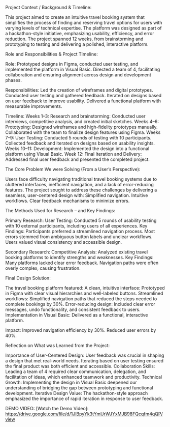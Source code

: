 Project Context / Background & Timeline:

This project aimed to create an intuitive travel booking system that simplifies the process of finding and reserving travel options for users with varying levels of technical expertise. The platform was designed as part of a hackathon-style initiative, emphasizing usability, efficiency, and error reduction. The project spanned 12 weeks, from brainstorming and prototyping to testing and delivering a polished, interactive platform.


Role and Responsibilities & Project Timeline:

Role:
Prototyped designs in Figma, conducted user testing, and implemented the platform in Visual Basic.
Directed a team of 4, facilitating collaboration and ensuring alignment across design and development phases.

Responsibilities:
Led the creation of wireframes and digital prototypes.
Conducted user testing and gathered feedback.
Iterated on designs based on user feedback to improve usability.
Delivered a functional platform with measurable improvements.

Timeline:
Weeks 1–3: Research and brainstorming:
Conducted user interviews, competitive analysis, and created initial sketches.
Weeks 4–6: Prototyping:
Designed wireframes and high-fidelity prototypes manually.
Collaborated with the team to finalize design features using Figma.
Weeks 7–9: User Testing:
Conducted 5 rounds of testing with 10 participants.
Collected feedback and iterated on designs based on usability insights.
Weeks 10–11: Development:
Implemented the design into a functional platform using Visual Basic.
Week 12: Final Iteration and Delivery:
Addressed final user feedback and presented the completed project.


The Core Problem We were Solving (From a User’s Perspective):

Users face difficulty navigating traditional travel booking systems due to cluttered interfaces, inefficient navigation, and a lack of error-reducing features. The project sought to address these challenges by delivering a seamless, user-centered design with:
Simplified navigation.
Intuitive workflows.
Clear feedback mechanisms to minimize errors.


The Methods Used for Research – and Key Findings:

Primary Research:
User Testing: Conducted 5 rounds of usability testing with 10 external participants, including users of all experiences.
Key Findings:
Participants preferred a streamlined navigation process.
Most errors stemmed from ambiguous button labels and unclear workflows.
Users valued visual consistency and accessible design.

Secondary Research:
Competitive Analysis: Analyzed existing travel booking platforms to identify strengths and weaknesses.
Key Findings:
Many platforms lacked clear error feedback.
Navigation paths were often overly complex, causing frustration.


Final Design Solution:

The travel booking platform featured:
A clean, intuitive interface: Prototyped in Figma with clear visual hierarchies and well-labeled buttons.
Streamlined workflows: Simplified navigation paths that reduced the steps needed to complete bookings by 30%.
Error-reducing design: Included clear error messages, undo functionality, and consistent feedback to users.
Implementation in Visual Basic: Delivered as a functional, interactive platform.

Impact:
Improved navigation efficiency by 30%.
Reduced user errors by 40%.


Reflection on What was Learned from the Project:

Importance of User-Centered Design: User feedback was crucial in shaping a design that met real-world needs. Iterating based on user testing ensured the final product was both efficient and accessible.
Collaboration Skills: Leading a team of 4 required clear communication, delegation, and facilitation of ideas, which enhanced teamwork and productivity.
Technical Growth: Implementing the design in Visual Basic deepened our understanding of bridging the gap between prototyping and functional development.
Iterative Design Value: The hackathon-style approach emphasized the importance of rapid iteration in response to user feedback.


DEMO VIDEO:
[Watch the Demo Video]: https://drive.google.com/file/d/1JlBpyYk3tYmUrWJYxMJB98FQcqfm4qQP/view 
